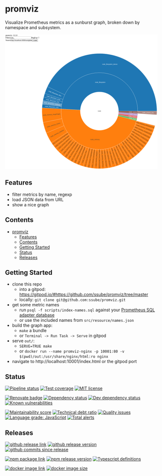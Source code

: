 # promviz

Visualize Prometheus metrics as a sunburst graph, broken down by namespace and subsystem.

![example sunburst diagram of weighted metrics](https://raw.githubusercontent.com/ssube/promviz/master/docs/example-load.png)

## Features

- filter metrics by name, regexp
- load JSON data from URL
- show a nice graph

## Contents

- [promviz](#promviz)
  - [Features](#features)
  - [Contents](#contents)
  - [Getting Started](#getting-started)
  - [Status](#status)
  - [Releases](#releases)

## Getting Started

- clone this repo
  - into a gitpod: https://gitpod.io/#https://github.com/ssube/promviz/tree/master
  - locally: `git clone git@github.com:ssube/promviz.git`
- get some metric names
  - run `psql -f scripts/index-names.sql` against your [Prometheus SQL adapter database](https://github.com/ssube/prometheus-sql-adapter)
  - or use the included names from `src/resource/names.json`
- build the graph app:
  - `make` a bundle
  - or `Terminal -> Run Task -> Serve` in gitpod
- serve `out/`:
  - `SERVE=TRUE make`
  - or `docker run --name promviz-nginx -p 10001:80 -v $(pwd)/out:/usr/share/nginx/html:ro nginx`
- navigate to http://localhost:10001/index.html or the gitpod port

## Status

[![Pipeline status](https://img.shields.io/gitlab/pipeline/ssube/promviz.svg?gitlab_url=https%3A%2F%2Fgit.apextoaster.com&logo=gitlab)](https://git.apextoaster.com/ssube/promviz/commits/master)
[![Test coverage](https://codecov.io/gh/ssube/promviz/branch/master/graph/badge.svg)](https://codecov.io/gh/ssube/promviz)
[![MIT license](https://img.shields.io/github/license/ssube/promviz.svg)](https://github.com/ssube/promviz/blob/master/LICENSE.md)

[![Renovate badge](https://badges.renovateapi.com/github/ssube/promviz)](https://renovatebot.com)
[![Dependency status](https://img.shields.io/david/ssube/promviz.svg)](https://david-dm.org/ssube/promviz)
[![Dev dependency status](https://img.shields.io/david/dev/ssube/promviz.svg)](https://david-dm.org/ssube/promviz?type=dev)
[![Known vulnerabilities](https://snyk.io/test/github/ssube/promviz/badge.svg)](https://snyk.io/test/github/ssube/promviz)

[![Maintainability score](https://api.codeclimate.com/v1/badges/5d4326d6f68a2fa137cd/maintainability)](https://codeclimate.com/github/ssube/promviz/maintainability)
[![Technical debt ratio](https://img.shields.io/codeclimate/tech-debt/ssube/promviz.svg)](https://codeclimate.com/github/ssube/promviz/trends/technical_debt)
[![Quality issues](https://img.shields.io/codeclimate/issues/ssube/promviz.svg)](https://codeclimate.com/github/ssube/promviz/issues)
[![Language grade: JavaScript](https://img.shields.io/lgtm/grade/javascript/g/ssube/promviz.svg?logo=lgtm)](https://lgtm.com/projects/g/ssube/promviz/context:javascript)
[![Total alerts](https://img.shields.io/lgtm/alerts/g/ssube/promviz.svg)](https://lgtm.com/projects/g/ssube/promviz/alerts/)

## Releases

[![github release link](https://img.shields.io/badge/github-release-blue?logo=github)](https://github.com/ssube/promviz/releases)
[![github release version](https://img.shields.io/github/tag/ssube/promviz.svg)](https://github.com/ssube/promviz/releases)
[![github commits since release](https://img.shields.io/github/commits-since/ssube/promviz/v0.2.2.svg)](https://github.com/ssube/promviz/compare/v0.2.2...master)

[![npm package link](https://img.shields.io/badge/npm-package-blue?logo=npm)](https://www.npmjs.com/package/promviz)
[![npm release version](https://img.shields.io/npm/v/promviz.svg)](https://www.npmjs.com/package/promviz)
[![Typescript definitions](https://img.shields.io/npm/types/promviz.svg)](https://www.npmjs.com/package/promviz)

[![docker image link](https://img.shields.io/badge/docker-image-blue?logo=docker)](https://hub.docker.com/r/ssube/promviz)
[![docker image size](https://images.microbadger.com/badges/image/ssube/promviz:master.svg)](https://microbadger.com/images/ssube/promviz:master)
